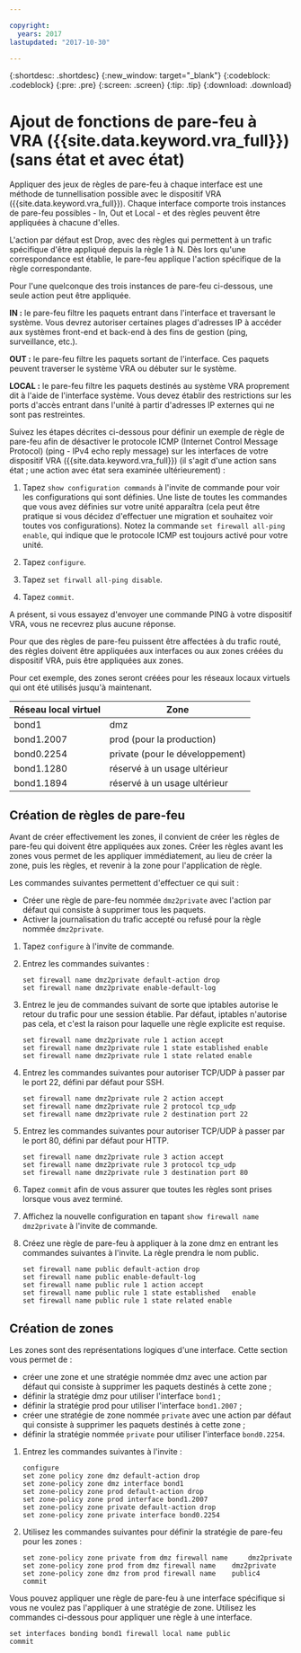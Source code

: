 ```yaml
---

copyright:
  years: 2017
lastupdated: "2017-10-30"

---
```


{:shortdesc: .shortdesc}
{:new_window: target="_blank"}
{:codeblock: .codeblock}
{:pre: .pre}
{:screen: .screen}
{:tip: .tip}
{:download: .download}

# Ajout de fonctions de pare-feu à VRA ({{site.data.keyword.vra_full}}) (sans état et avec état)
Appliquer des jeux de règles de pare-feu à chaque interface est une méthode de tunnellisation possible avec le dispositif VRA ({{site.data.keyword.vra_full}}). Chaque interface comporte trois instances de pare-feu possibles - In, Out et Local - et des règles peuvent être appliquées à chacune d'elles. 

L'action par défaut est Drop, avec des règles qui permettent à un trafic spécifique d'être appliqué depuis la règle 1 à N. Dès lors qu'une correspondance est établie, le pare-feu applique l'action spécifique de la règle correspondante.

Pour l'une quelconque des trois instances de pare-feu ci-dessous, une seule action peut être appliquée.

**IN :** le pare-feu filtre les paquets entrant dans l'interface et traversant le système. Vous devrez autoriser certaines plages d'adresses IP à accéder aux systèmes front-end et back-end à des fins de gestion (ping, surveillance, etc.).

**OUT :** le pare-feu filtre les paquets sortant de l'interface. Ces paquets peuvent traverser le système VRA ou débuter sur le système.

**LOCAL :** le pare-feu filtre les paquets destinés au système VRA proprement dit à l'aide de l'interface système. Vous devez établir des restrictions sur les ports d'accès entrant dans l'unité à partir d'adresses IP externes qui ne sont pas restreintes.

Suivez les étapes décrites ci-dessous pour définir un exemple de règle de pare-feu afin de désactiver le protocole ICMP (Internet Control Message Protocol) (ping - IPv4 echo reply message) sur les interfaces de votre dispositif VRA ({{site.data.keyword.vra_full}}) (il s'agit d'une action sans état ; une action avec état sera examinée ultérieurement) :

1. Tapez `show configuration commands` à l'invite de commande pour voir les configurations qui sont définies. Une liste de toutes les commandes que vous avez définies sur votre unité apparaîtra (cela peut être pratique si vous décidez d'effectuer une migration et souhaitez voir toutes vos configurations). Notez la commande `set firewall all-ping enable`, qui indique que le protocole ICMP est toujours activé pour votre unité.

2. Tapez `configure`.

3. Tapez `set firwall all-ping disable`.

4. Tapez `commit`.

A présent, si vous essayez d'envoyer une commande PING à votre dispositif VRA, vous ne recevrez plus aucune réponse.

Pour que des règles de pare-feu puissent être affectées à du trafic routé, des règles doivent être appliquées aux interfaces ou aux zones créées du dispositif VRA, puis être appliquées aux zones.

Pour cet exemple, des zones seront créées pour les réseaux locaux virtuels qui ont été utilisés jusqu'à maintenant.

 Réseau local virtuel | Zone 
 ---- | ---- 
bond1 | dmz
bond1.2007 | prod (pour la production)
bond0.2254 | private (pour le développement)
bond1.1280 | réservé à un usage ultérieur
bond1.1894 | réservé à un usage ultérieur

## Création de règles de pare-feu
Avant de créer effectivement les zones, il convient de créer les règles de pare-feu qui doivent être appliquées aux zones. Créer les règles avant les zones vous permet de les appliquer immédiatement, au lieu de créer la zone, puis les règles, et revenir à la zone pour l'application de règle.

Les commandes suivantes permettent d'effectuer ce qui suit :

* Créer une règle de pare-feu nommée `dmz2private` avec l'action par défaut qui consiste à supprimer tous les paquets.
* Activer la journalisation du trafic accepté ou refusé pour la règle nommée `dmz2private`.

1. Tapez `configure` à l'invite de commande.

2. Entrez les commandes suivantes :

	~~~
	set firewall name dmz2private default-action drop
	set firewall name dmz2private enable-default-log
	~~~

3. Entrez le jeu de commandes suivant de sorte que iptables autorise le retour du trafic pour une session établie. Par défaut, iptables n'autorise pas cela, et c'est la raison pour laquelle une règle explicite est requise.

	~~~
	set firewall name dmz2private rule 1 action accept
	set firewall name dmz2private rule 1 state established enable
	set firewall name dmz2private rule 1 state related enable
	~~~

4. Entrez les commandes suivantes pour autoriser TCP/UDP à passer par le port 22, défini par défaut pour SSH.
	
	~~~
	set firewall name dmz2private rule 2 action accept
	set firewall name dmz2private rule 2 protocol tcp_udp
	set firewall name dmz2private rule 2 destination port 22
	~~~

5. Entrez les commandes suivantes pour autoriser TCP/UDP à passer par le port 80, défini par défaut pour HTTP.

	~~~
	set firewall name dmz2private rule 3 action accept
	set firewall name dmz2private rule 3 protocol tcp_udp
	set firewall name dmz2private rule 3 destination port 80
	~~~

6. Tapez `commit` afin de vous assurer que toutes les règles sont prises lorsque vous avez terminé.

7. Affichez la nouvelle configuration en tapant `show firewall name dmz2private` à l'invite de commande.

8. Créez une règle de pare-feu à appliquer à la zone dmz en entrant les commandes suivantes à l'invite. La règle prendra le nom public. 

	~~~
	set firewall name public default-action drop
	set firewall name public enable-default-log
	set firewall name public rule 1 action accept
	set firewall name public rule 1 state established 	enable
	set firewall name public rule 1 state related enable
	~~~
	
## Création de zones

Les zones sont des représentations logiques d'une interface. Cette section vous permet de :

* créer une zone et une stratégie nommée dmz avec une action par défaut qui consiste à supprimer les paquets destinés à cette zone ;
* définir la stratégie dmz pour utiliser l'interface `bond1` ;
* définir la stratégie prod pour utiliser l'interface `bond1.2007` ;
* créer une stratégie de zone nommée `private` avec une action par défaut qui consiste à supprimer les paquets destinés à cette zone ;
* définir la stratégie nommée `private` pour utiliser l'interface `bond0.2254`.

1. Entrez les commandes suivantes à l'invite :

	~~~
	configure
	set zone policy zone dmz default-action drop
	set zone-policy zone dmz interface bond1
	set zone-policy zone prod default-action drop
	set zone-policy zone prod interface bond1.2007
	set zone-policy zone private default-action drop
	set zone-policy zone private interface bond0.2254
	~~~
	
2. Utilisez les commandes suivantes pour définir la stratégie de pare-feu pour les zones :

	~~~
	set zone-policy zone private from dmz firewall name 	dmz2private
	set zone-policy zone prod from dmz firewall name 	dmz2private
	set zone-policy zone dmz from prod firewall name 	public4
	commit
	~~~
	
Vous pouvez appliquer une règle de pare-feu à une interface spécifique si vous ne voulez pas l'appliquer à une stratégie de zone. Utilisez les commandes ci-dessous pour appliquer une règle à une interface.

~~~
set interfaces bonding bond1 firewall local name public
commit
~~~

